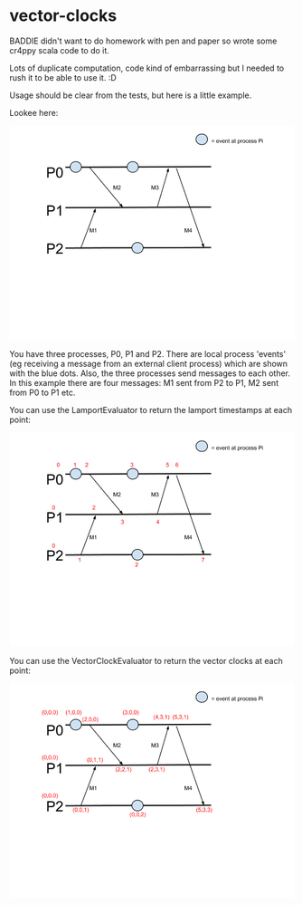 # vector-clocks

BADDIE didn't want to do homework with pen and paper so wrote some cr4ppy scala code to do it. 

Lots of duplicate computation, code kind of embarrassing but I needed to rush it to be able to use it. :D 

Usage should be clear from the tests, but here is a little example. 

Lookee here: 

![](https://github.com/polyglotpiglet/vector-clocks/blob/master/figs/Fig3.png)


You have three processes, P0, P1 and P2. There are local process 'events' (eg receiving a message from an external client process) which are shown with the blue dots. Also, the three processes send messages to each other. In this example there are four messages: M1 sent from P2 to P1, M2 sent from P0 to P1 etc. 

You can use the LamportEvaluator to return the lamport timestamps at each point: 

![](https://github.com/polyglotpiglet/vector-clocks/blob/master/figs/Fig3Lamport.png)

You can use the VectorClockEvaluator to return the vector clocks at each point: 

![](https://github.com/polyglotpiglet/vector-clocks/blob/master/figs/Fig3VectorClock.png)

